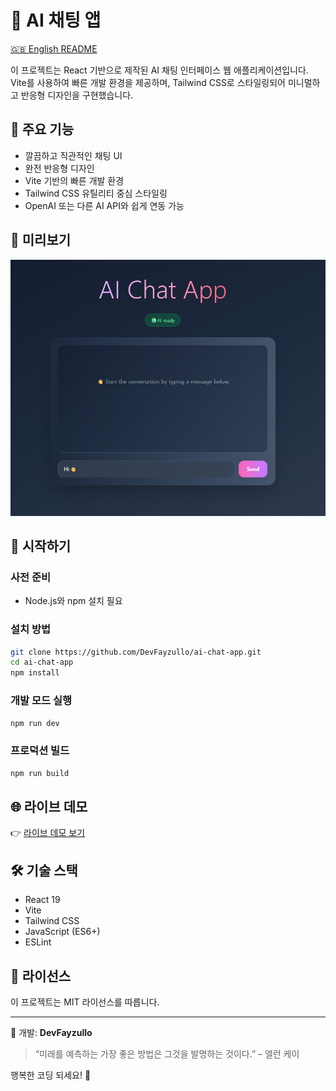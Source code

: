 # 🤖 AI 채팅 앱

[🇬🇧 English README](./README.md)

이 프로젝트는 React 기반으로 제작된 AI 채팅 인터페이스 웹 애플리케이션입니다.  
Vite를 사용하여 빠른 개발 환경을 제공하며, Tailwind CSS로 스타일링되어 미니멀하고 반응형 디자인을 구현했습니다.

## 🧠 주요 기능

- 깔끔하고 직관적인 채팅 UI
- 완전 반응형 디자인
- Vite 기반의 빠른 개발 환경
- Tailwind CSS 유틸리티 중심 스타일링
- OpenAI 또는 다른 AI API와 쉽게 연동 가능

## 📸 미리보기

![screenshot](./public/screenshot.png)

## 🚀 시작하기

### 사전 준비

- Node.js와 npm 설치 필요

### 설치 방법

```bash
git clone https://github.com/DevFayzullo/ai-chat-app.git
cd ai-chat-app
npm install
```

### 개발 모드 실행

```bash
npm run dev
```

### 프로덕션 빌드

```bash
npm run build
```

## 🌐 라이브 데모

👉 [라이브 데모 보기](https://chat-withai.netlify.app/)

## 🛠️ 기술 스택

- React 19
- Vite
- Tailwind CSS
- JavaScript (ES6+)
- ESLint

## 📄 라이선스

이 프로젝트는 MIT 라이선스를 따릅니다.

---

📌 개발: **DevFayzullo**  
> “미래를 예측하는 가장 좋은 방법은 그것을 발명하는 것이다.” – 앨런 케이

행복한 코딩 되세요! 🚀
